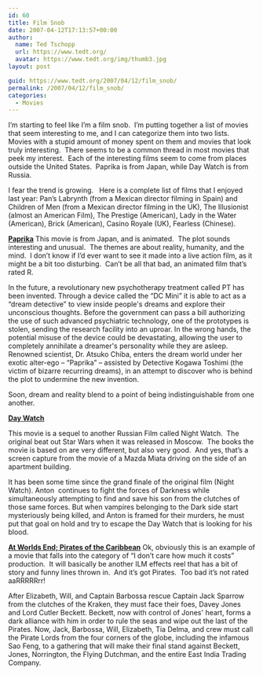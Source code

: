 ```yaml
---
id: 60
title: Film Snob
date: 2007-04-12T17:13:57+00:00
author:
  name: Ted Tschopp
  url: https://www.tedt.org/
  avatar: https://www.tedt.org/img/thumb3.jpg
layout: post

guid: https://www.tedt.org/2007/04/12/film_snob/
permalink: /2007/04/12/film_snob/
categories:
  - Movies
---
```

I’m starting to feel like I’m a film snob.  I’m putting together a list of movies that seem interesting to me, and I can categorize them into two lists.  Movies with a stupid amount of money spent on them and movies that look truly interesting.  There seems to be a common thread in most movies that peek my interest.  Each of the interesting films seem to come from places outside the United States.  Paprika is from Japan, while Day Watch is from Russia.

I fear the trend is growing.   Here is a complete list of films that I enjoyed last year: Pan’s Labrynth (from a Mexican director filming in Spain) and Children of Men (from a Mexican director filming in the UK), The Illusionist (almost an American Film), The Prestige (American), Lady in the Water (American), Brick (American), Casino Royale (UK), Fearless (Chinese).

**[Paprika](http://www.sonypictures.com/homevideo/paprika/index.html)** This movie is from Japan, and is animated.  The plot sounds interesting and unusual.  The themes are about reality, humanity, and the mind.  I don’t know if I’d ever want to see it made into a live action film, as it might be a bit too disturbing.  Can’t be all that bad, an animated film that’s rated R.

In the future, a revolutionary new psychotherapy treatment called PT has been invented. Through a device called the &#8220;DC Mini&#8221; it is able to act as a &#8220;dream detective&#8221; to view inside people's dreams and explore their unconscious thoughts. Before the government can pass a bill authorizing the use of such advanced psychiatric technology, one of the prototypes is stolen, sending the research facility into an uproar. In the wrong hands, the potential misuse of the device could be devastating, allowing the user to completely annihilate a dreamer's personality while they are asleep. Renowned scientist, Dr. Atsuko Chiba, enters the dream world under her exotic alter-ego &#8211; &#8220;Paprika&#8221; &#8211; assisted by Detective Kogawa Toshimi (the victim of bizarre recurring dreams), in an attempt to discover who is behind the plot to undermine the new invention.

Soon, dream and reality blend to a point of being indistinguishable from one another.

**[Day Watch](http://www.foxsearchlight.com/daywatch/)**
  
This movie is a sequel to another Russian Film called Night Watch.  The original beat out Star Wars when it was released in Moscow.  The books the movie is based on are very different, but also very good.  And yes, that’s a screen capture from the movie of a Mazda Miata driving on the side of an apartment building.

It has been some time since the grand finale of the original film (Night Watch). Anton  continues to fight the forces of Darkness while simultaneously attempting to find and save his son from the clutches of those same forces. But when vampires belonging to the Dark side start mysteriously being killed, and Anton is framed for their murders, he must put that goal on hold and try to escape the Day Watch that is looking for his blood.

**[At Worlds End; Pirates of the Caribbean](http://disney.go.com/disneypictures/pirates/atworldsend/)** Ok, obviously this is an example of a movie that falls into the category of “I don’t care how much it costs” production.  It will basically be another ILM effects reel that has a bit of story and funny lines thrown in.  And it’s got Pirates.  Too bad it’s not rated aaRRRRRrr!

After Elizabeth, Will, and Captain Barbossa rescue Captain Jack Sparrow  from the clutches of the Kraken, they must face their foes, Davey Jones  and Lord Cutler Beckett. Beckett, now with control of Jones' heart, forms a dark alliance with him in order to rule the seas and wipe out the last of the Pirates. Now, Jack, Barbossa, Will, Elizabeth, Tia Delma, and crew must call the Pirate Lords from the four corners of the globe, including the infamous Sao Feng, to a gathering that will make their final stand against Beckett, Jones, Norrington, the Flying Dutchman, and the entire East India Trading Company.

&nbsp;